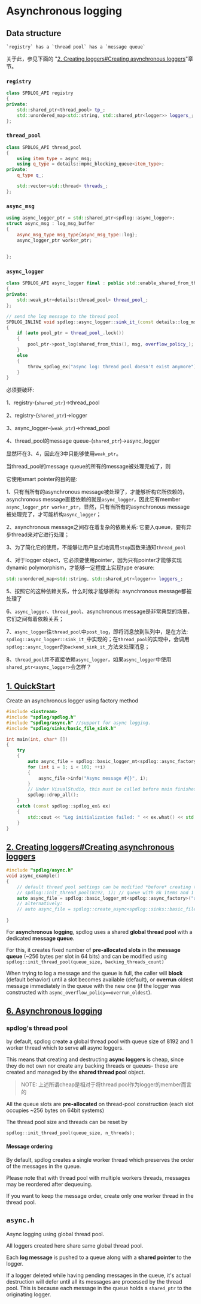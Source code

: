 # Asynchronous logging



## Data structure

```
`registry` has a `thread pool` has a `message queue`
```

关于此，参见下面的 "[2. Creating loggers#Creating asynchronous loggers](https://github.com/gabime/spdlog/wiki/2.-Creating-loggers#creating-asynchronous-loggers)"章节。



### `registry`

```C++
class SPDLOG_API registry
{
private:
	std::shared_ptr<thread_pool> tp_;
    std::unordered_map<std::string, std::shared_ptr<logger>> loggers_;
};
```



### `thread_pool`

```C++
class SPDLOG_API thread_pool
{
	using item_type = async_msg;
	using q_type = details::mpmc_blocking_queue<item_type>;
private:
	q_type q_;

	std::vector<std::thread> threads_;
};

```



### `async_msg`

```C++
using async_logger_ptr = std::shared_ptr<spdlog::async_logger>;
struct async_msg : log_msg_buffer
{
    async_msg_type msg_type{async_msg_type::log};
    async_logger_ptr worker_ptr;
    
    
};
```



### `async_logger`

```C++
class SPDLOG_API async_logger final : public std::enable_shared_from_this<async_logger>, public logger
{
private:
    std::weak_ptr<details::thread_pool> thread_pool_;
};
```



```C++
// send the log message to the thread pool
SPDLOG_INLINE void spdlog::async_logger::sink_it_(const details::log_msg &msg)
{
    if (auto pool_ptr = thread_pool_.lock())
    {
        pool_ptr->post_log(shared_from_this(), msg, overflow_policy_);
    }
    else
    {
        throw_spdlog_ex("async log: thread pool doesn't exist anymore");
    }
}
```



必须要破环:

1、registry-(`shared_ptr`)->thread_pool

2、registry-(`shared_ptr`)->logger

3、async_logger-(`weak_ptr`)->thread_pool

4、thread_pool的message queue-(`shared_ptr`)->async_logger

显然环在3、4，因此在3中只能够使用`weak_ptr`。

当thread_pool的message queue的所有的message被处理完成了，则


它使用smart pointer的目的是: 

1、只有当所有的asynchronous message被处理了，才能够析构它所依赖的，asynchronous message直接依赖的就是`async_logger`，因此它有member `async_logger_ptr worker_ptr`，显然，只有当所有的asynchronous message被处理完了，才可能析构`async_logger`；

2、asynchronous message之间存在着复杂的依赖关系: 它要入queue，要有异步thread来对它进行处理；

3、为了简化它的使用，不能够让用户显式地调用`stop`函数来通知`thread_pool`

4、对于logger object，它必须要使用pointer，因为只有pointer才能够实现dynamic polymorphism，才能够一定程度上实现type erasure:

```C++
std::unordered_map<std::string, std::shared_ptr<logger>> loggers_;
```

5、按照它的这种依赖关系，什么时候才能够析构: asynchronous message都被处理了

6、`async_logger`、`thread_pool`、asynchronous message是非常典型的场景，它们之间有着依赖关系；

7、`async_logger`往`thread_pool`中`post_log`，即将消息放到队列中，是在方法: `spdlog::async_logger::sink_it_`中实现的；在`thread_pool`的实现中，会调用`spdlog::async_logger`的`backend_sink_it_`方法来处理消息；

8、`thread_pool`并不直接依赖`async_logger`，如果`async_logger`中使用`shared_ptr<async_logger>`会怎样？



## [1. QuickStart](https://github.com/gabime/spdlog/wiki/1.-QuickStart) 



Create an asynchronous logger using factory method

```C++
#include <iostream>
#include "spdlog/spdlog.h"
#include "spdlog/async.h" //support for async logging.
#include "spdlog/sinks/basic_file_sink.h"

int main(int, char* [])
{
    try
    {        
        auto async_file = spdlog::basic_logger_mt<spdlog::async_factory>("async_file_logger", "logs/async_log.txt");
        for (int i = 1; i < 101; ++i)
        {
            async_file->info("Async message #{}", i);
        }
        // Under VisualStudio, this must be called before main finishes to workaround a known VS issue
        spdlog::drop_all(); 
    }
    catch (const spdlog::spdlog_ex& ex)
    {
        std::cout << "Log initialization failed: " << ex.what() << std::endl;
    }
}
```



## [2. Creating loggers#Creating asynchronous loggers](https://github.com/gabime/spdlog/wiki/2.-Creating-loggers#creating-asynchronous-loggers)



```c++
#include "spdlog/async.h"
void async_example()
{
    // default thread pool settings can be modified *before* creating the async logger:
    // spdlog::init_thread_pool(8192, 1); // queue with 8k items and 1 backing thread.
    auto async_file = spdlog::basic_logger_mt<spdlog::async_factory>("async_file_logger", "logs/async_log.txt");
    // alternatively:
    // auto async_file = spdlog::create_async<spdlog::sinks::basic_file_sink_mt>("async_file_logger", "logs/async_log.txt");
   
}
```

For **asynchronous logging**, spdlog uses a shared **global thread pool** with a dedicated **message queue**.

For this, it creates fixed number of **pre-allocated slots** in the **message queue** (~256 bytes per slot in 64 bits) and can be modified using `spdlog::init_thread_pool(queue_size, backing_threads_count)`

When trying to log a message and the queue is full, the caller will **block** (default behavior) until a slot becomes available (default), or **overrun** oldest message immediately in the queue with the new one (if the logger was constructed with `async_overflow_policy==overrun_oldest`).

## [6. Asynchronous logging](https://github.com/gabime/spdlog/wiki/6.-Asynchronous-logging)

### spdlog's thread pool

by default, spdlog create a global thread pool with queue size of 8192 and 1 worker thread which to serve **all** async loggers.

This means that creating and destructing **async loggers** is cheap, since they do not own nor create any backing threads or queues- these are created and managed by the **shared thread pool** object.

> NOTE: 上述所谓cheap是相对于将thread pool作为logger的member而言的

All the queue slots are **pre-allocated** on thread-pool construction (each slot occupies ~256 bytes on 64bit systems)

The thread pool size and threads can be reset by

```C++
spdlog::init_thread_pool(queue_size, n_threads);
```

#### Message ordering

By default, spdlog creates a single worker thread which preserves the order of the messages in the queue.

Please note that with thread pool with multiple workers threads, messages may be reordered after dequeuing.

If you want to keep the message order, create only one worker thread in the thread pool.



## `async.h`

Async logging using global thread pool. 

All loggers created here share same global thread pool.

Each **log message** is pushed to a queue along with a **shared pointer** to the logger.

If a logger deleted while having pending messages in the queue, it's actual destruction will defer until all its messages are processed by the thread pool. This is because each message in the queue holds a `shared_ptr` to the originating logger.



